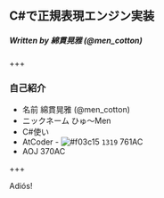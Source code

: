 ## C#で正規表現エンジン実装
##### Written by 綿貫晃雅 (@men_cotton)

+++

### 自己紹介

* 名前 綿貫晃雅 (@men_cotton)
* ニックネーム ひゅ～Men
* C#使い
* AtCoder - ![#f03c15](https://placehold.it/15/00C0C0/000000?text=+) `1319` 761AC
* AOJ 370AC

+++

Adiós!